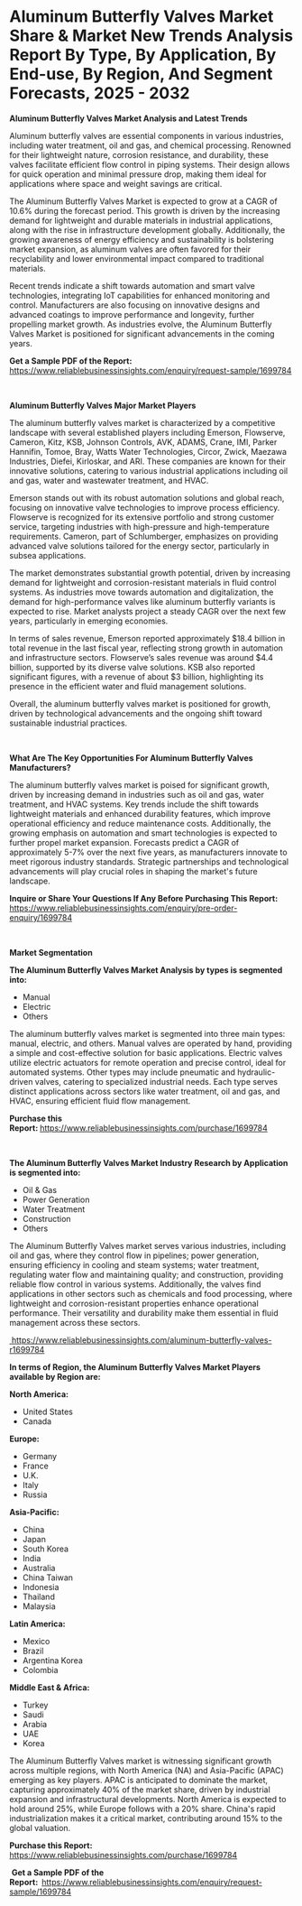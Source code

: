 <p><h1>Aluminum Butterfly Valves Market Share & Market New Trends Analysis Report By Type, By Application, By End-use, By Region, And Segment Forecasts, 2025 - 2032</h1></p><p><strong>Aluminum Butterfly Valves Market Analysis and Latest Trends</strong></p>
<p><p>Aluminum butterfly valves are essential components in various industries, including water treatment, oil and gas, and chemical processing. Renowned for their lightweight nature, corrosion resistance, and durability, these valves facilitate efficient flow control in piping systems. Their design allows for quick operation and minimal pressure drop, making them ideal for applications where space and weight savings are critical.</p><p>The Aluminum Butterfly Valves Market is expected to grow at a CAGR of 10.6% during the forecast period. This growth is driven by the increasing demand for lightweight and durable materials in industrial applications, along with the rise in infrastructure development globally. Additionally, the growing awareness of energy efficiency and sustainability is bolstering market expansion, as aluminum valves are often favored for their recyclability and lower environmental impact compared to traditional materials.</p><p>Recent trends indicate a shift towards automation and smart valve technologies, integrating IoT capabilities for enhanced monitoring and control. Manufacturers are also focusing on innovative designs and advanced coatings to improve performance and longevity, further propelling market growth. As industries evolve, the Aluminum Butterfly Valves Market is positioned for significant advancements in the coming years.</p></p>
<p><strong>Get a Sample PDF of the Report:&nbsp;</strong> <a href="https://www.reliablebusinessinsights.com/enquiry/request-sample/1699784?utm_campaign=2302&utm_medium=2&utm_source=Github&utm_content=ia&utm_term=16042025&utm_id=aluminum-butterfly-valves">https://www.reliablebusinessinsights.com/enquiry/request-sample/1699784</a></p>
<p>&nbsp;</p>
<p><strong>Aluminum Butterfly Valves Major Market Players</strong></p>
<p><p>The aluminum butterfly valves market is characterized by a competitive landscape with several established players including Emerson, Flowserve, Cameron, Kitz, KSB, Johnson Controls, AVK, ADAMS, Crane, IMI, Parker Hannifin, Tomoe, Bray, Watts Water Technologies, Circor, Zwick, Maezawa Industries, Diefei, Kirloskar, and ARI. These companies are known for their innovative solutions, catering to various industrial applications including oil and gas, water and wastewater treatment, and HVAC.</p><p>Emerson stands out with its robust automation solutions and global reach, focusing on innovative valve technologies to improve process efficiency. Flowserve is recognized for its extensive portfolio and strong customer service, targeting industries with high-pressure and high-temperature requirements. Cameron, part of Schlumberger, emphasizes on providing advanced valve solutions tailored for the energy sector, particularly in subsea applications.</p><p>The market demonstrates substantial growth potential, driven by increasing demand for lightweight and corrosion-resistant materials in fluid control systems. As industries move towards automation and digitalization, the demand for high-performance valves like aluminum butterfly variants is expected to rise. Market analysts project a steady CAGR over the next few years, particularly in emerging economies.</p><p>In terms of sales revenue, Emerson reported approximately $18.4 billion in total revenue in the last fiscal year, reflecting strong growth in automation and infrastructure sectors. Flowserve’s sales revenue was around $4.4 billion, supported by its diverse valve solutions. KSB also reported significant figures, with a revenue of about $3 billion, highlighting its presence in the efficient water and fluid management solutions.</p><p>Overall, the aluminum butterfly valves market is positioned for growth, driven by technological advancements and the ongoing shift toward sustainable industrial practices.</p></p>
<p>&nbsp;</p>
<p><strong>What Are The Key Opportunities For Aluminum Butterfly Valves Manufacturers?</strong></p>
<p><p>The aluminum butterfly valves market is poised for significant growth, driven by increasing demand in industries such as oil and gas, water treatment, and HVAC systems. Key trends include the shift towards lightweight materials and enhanced durability features, which improve operational efficiency and reduce maintenance costs. Additionally, the growing emphasis on automation and smart technologies is expected to further propel market expansion. Forecasts predict a CAGR of approximately 5-7% over the next five years, as manufacturers innovate to meet rigorous industry standards. Strategic partnerships and technological advancements will play crucial roles in shaping the market's future landscape.</p></p>
<p><strong>Inquire or Share Your Questions If Any Before Purchasing This Report:</strong> <a href="https://www.reliablebusinessinsights.com/enquiry/pre-order-enquiry/1699784?utm_campaign=2302&utm_medium=2&utm_source=Github&utm_content=ia&utm_term=16042025&utm_id=aluminum-butterfly-valves">https://www.reliablebusinessinsights.com/enquiry/pre-order-enquiry/1699784</a></p>
<p>&nbsp;</p>
<p><strong>Market Segmentation</strong></p>
<p><strong>The Aluminum Butterfly Valves Market Analysis by types is segmented into:</strong></p>
<p><ul><li>Manual</li><li>Electric</li><li>Others</li></ul></p>
<p><p>The aluminum butterfly valves market is segmented into three main types: manual, electric, and others. Manual valves are operated by hand, providing a simple and cost-effective solution for basic applications. Electric valves utilize electric actuators for remote operation and precise control, ideal for automated systems. Other types may include pneumatic and hydraulic-driven valves, catering to specialized industrial needs. Each type serves distinct applications across sectors like water treatment, oil and gas, and HVAC, ensuring efficient fluid flow management.</p></p>
<p><strong>Purchase this Report:&nbsp;</strong><a href="https://www.reliablebusinessinsights.com/purchase/1699784?utm_campaign=2302&utm_medium=2&utm_source=Github&utm_content=ia&utm_term=16042025&utm_id=aluminum-butterfly-valves">https://www.reliablebusinessinsights.com/purchase/1699784</a></p>
<p>&nbsp;</p>
<p><strong>The Aluminum Butterfly Valves Market Industry Research by Application is segmented into:</strong></p>
<p><ul><li>Oil & Gas</li><li>Power Generation</li><li>Water Treatment</li><li>Construction</li><li>Others</li></ul></p>
<p><p>The Aluminum Butterfly Valves market serves various industries, including oil and gas, where they control flow in pipelines; power generation, ensuring efficiency in cooling and steam systems; water treatment, regulating water flow and maintaining quality; and construction, providing reliable flow control in various systems. Additionally, the valves find applications in other sectors such as chemicals and food processing, where lightweight and corrosion-resistant properties enhance operational performance. Their versatility and durability make them essential in fluid management across these sectors.</p></p>
<p><a href="https://www.reliablebusinessinsights.com/aluminum-butterfly-valves-r1699784?utm_campaign=2302&utm_medium=2&utm_source=Github&utm_content=ia&utm_term=16042025&utm_id=aluminum-butterfly-valves">&nbsp;https://www.reliablebusinessinsights.com/aluminum-butterfly-valves-r1699784</a></p>
<p><strong>In terms of Region, the Aluminum Butterfly Valves Market Players available by Region are:</strong></p>
<p>
    <p> <strong> North America: </strong>
        <ul>
            <li>United States</li>
            <li>Canada</li>
        </ul>
        </p> 
    <p> <strong> Europe: </strong>
        <ul>
            <li>Germany</li>
            <li>France</li>
            <li>U.K.</li>
            <li>Italy</li>
            <li>Russia</li>
        </ul>
        </p> 
    <p> <strong> Asia-Pacific: </strong>
        <ul>
            <li>China</li>
            <li>Japan</li>
            <li>South Korea</li>
            <li>India</li>
            <li>Australia</li>
            <li>China Taiwan</li>
            <li>Indonesia</li>
            <li>Thailand</li>
            <li>Malaysia</li>
        </ul>
        </p> 
    <p> <strong> Latin America: </strong>
        <ul>
            <li>Mexico</li>
            <li>Brazil</li>
            <li>Argentina Korea</li>
            <li>Colombia</li>
        </ul>
        </p> 
    <p> <strong> Middle East & Africa: </strong>
        <ul>
            <li>Turkey</li>
            <li>Saudi</li>
            <li>Arabia</li>
            <li>UAE</li>
            <li>Korea</li>
        </ul>
    </p>
    </p>
<p><p>The Aluminum Butterfly Valves market is witnessing significant growth across multiple regions, with North America (NA) and Asia-Pacific (APAC) emerging as key players. APAC is anticipated to dominate the market, capturing approximately 40% of the market share, driven by industrial expansion and infrastructural developments. North America is expected to hold around 25%, while Europe follows with a 20% share. China's rapid industrialization makes it a critical market, contributing around 15% to the global valuation.</p></p>
<p><strong>Purchase this Report: </strong><a href="https://www.reliablebusinessinsights.com/purchase/1699784?utm_campaign=2302&utm_medium=2&utm_source=Github&utm_content=ia&utm_term=16042025&utm_id=aluminum-butterfly-valves">https://www.reliablebusinessinsights.com/purchase/1699784</a></p>
<p>&nbsp;<strong>Get a Sample PDF of the Report:&nbsp;&nbsp;</strong><a href="https://www.reliablebusinessinsights.com/enquiry/request-sample/1699784?utm_campaign=2302&utm_medium=2&utm_source=Github&utm_content=ia&utm_term=16042025&utm_id=aluminum-butterfly-valves">https://www.reliablebusinessinsights.com/enquiry/request-sample/1699784</a></p>
<p><strong></strong></p>
<p><p></p><p></p><p></p></p>